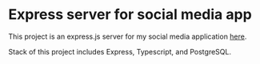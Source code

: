 # Express server for social media app

This project is an express.js server for my social media application [here]("https://github.com/joec05/social-media-app-flutter").

Stack of this project includes Express, Typescript, and PostgreSQL.